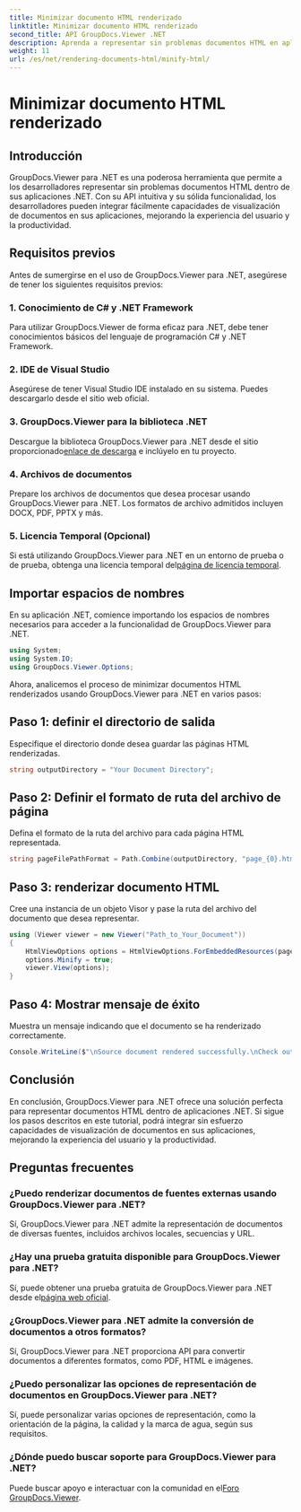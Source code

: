 ```yaml
---
title: Minimizar documento HTML renderizado
linktitle: Minimizar documento HTML renderizado
second_title: API GroupDocs.Viewer .NET
description: Aprenda a representar sin problemas documentos HTML en aplicaciones .NET utilizando GroupDocs.Viewer para .NET.
weight: 11
url: /es/net/rendering-documents-html/minify-html/
---
```


# Minimizar documento HTML renderizado

## Introducción
GroupDocs.Viewer para .NET es una poderosa herramienta que permite a los desarrolladores representar sin problemas documentos HTML dentro de sus aplicaciones .NET. Con su API intuitiva y su sólida funcionalidad, los desarrolladores pueden integrar fácilmente capacidades de visualización de documentos en sus aplicaciones, mejorando la experiencia del usuario y la productividad.
## Requisitos previos
Antes de sumergirse en el uso de GroupDocs.Viewer para .NET, asegúrese de tener los siguientes requisitos previos:
### 1. Conocimiento de C# y .NET Framework
Para utilizar GroupDocs.Viewer de forma eficaz para .NET, debe tener conocimientos básicos del lenguaje de programación C# y .NET Framework.
### 2. IDE de Visual Studio
Asegúrese de tener Visual Studio IDE instalado en su sistema. Puedes descargarlo desde el sitio web oficial.
### 3. GroupDocs.Viewer para la biblioteca .NET
 Descargue la biblioteca GroupDocs.Viewer para .NET desde el sitio proporcionado[enlace de descarga](https://releases.groupdocs.com/viewer/net/) e inclúyelo en tu proyecto.
### 4. Archivos de documentos
Prepare los archivos de documentos que desea procesar usando GroupDocs.Viewer para .NET. Los formatos de archivo admitidos incluyen DOCX, PDF, PPTX y más.
### 5. Licencia Temporal (Opcional)
 Si está utilizando GroupDocs.Viewer para .NET en un entorno de prueba o de prueba, obtenga una licencia temporal del[página de licencia temporal](https://purchase.groupdocs.com/temporary-license/).

## Importar espacios de nombres
En su aplicación .NET, comience importando los espacios de nombres necesarios para acceder a la funcionalidad de GroupDocs.Viewer para .NET.
```csharp
using System;
using System.IO;
using GroupDocs.Viewer.Options;
```

Ahora, analicemos el proceso de minimizar documentos HTML renderizados usando GroupDocs.Viewer para .NET en varios pasos:
## Paso 1: definir el directorio de salida
Especifique el directorio donde desea guardar las páginas HTML renderizadas.
```csharp
string outputDirectory = "Your Document Directory";
```
## Paso 2: Definir el formato de ruta del archivo de página
Defina el formato de la ruta del archivo para cada página HTML representada.
```csharp
string pageFilePathFormat = Path.Combine(outputDirectory, "page_{0}.html");
```
## Paso 3: renderizar documento HTML
Cree una instancia de un objeto Visor y pase la ruta del archivo del documento que desea representar.
```csharp
using (Viewer viewer = new Viewer("Path_to_Your_Document"))
{
    HtmlViewOptions options = HtmlViewOptions.ForEmbeddedResources(pageFilePathFormat);
    options.Minify = true;
    viewer.View(options);
}
```
## Paso 4: Mostrar mensaje de éxito
Muestra un mensaje indicando que el documento se ha renderizado correctamente.
```csharp
Console.WriteLine($"\nSource document rendered successfully.\nCheck output in {outputDirectory}.");
```

## Conclusión
En conclusión, GroupDocs.Viewer para .NET ofrece una solución perfecta para representar documentos HTML dentro de aplicaciones .NET. Si sigue los pasos descritos en este tutorial, podrá integrar sin esfuerzo capacidades de visualización de documentos en sus aplicaciones, mejorando la experiencia del usuario y la productividad.
## Preguntas frecuentes
### ¿Puedo renderizar documentos de fuentes externas usando GroupDocs.Viewer para .NET?
Sí, GroupDocs.Viewer para .NET admite la representación de documentos de diversas fuentes, incluidos archivos locales, secuencias y URL.
### ¿Hay una prueba gratuita disponible para GroupDocs.Viewer para .NET?
 Sí, puede obtener una prueba gratuita de GroupDocs.Viewer para .NET desde el[página web oficial](https://releases.groupdocs.com/).
### ¿GroupDocs.Viewer para .NET admite la conversión de documentos a otros formatos?
Sí, GroupDocs.Viewer para .NET proporciona API para convertir documentos a diferentes formatos, como PDF, HTML e imágenes.
### ¿Puedo personalizar las opciones de representación de documentos en GroupDocs.Viewer para .NET?
Sí, puede personalizar varias opciones de representación, como la orientación de la página, la calidad y la marca de agua, según sus requisitos.
### ¿Dónde puedo buscar soporte para GroupDocs.Viewer para .NET?
 Puede buscar apoyo e interactuar con la comunidad en el[Foro GroupDocs.Viewer](https://forum.groupdocs.com/c/viewer/9).